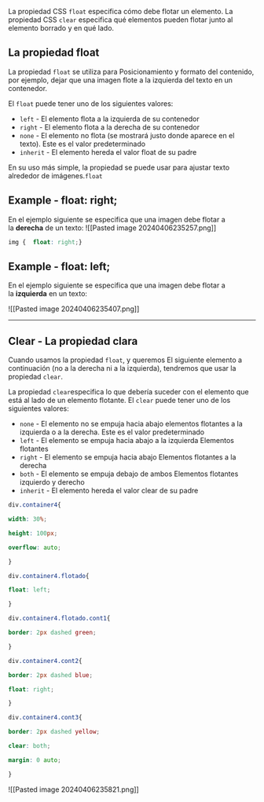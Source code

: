 La propiedad CSS `float` especifica cómo debe flotar un elemento.
La propiedad CSS `clear`  especifica qué elementos pueden flotar junto al elemento borrado y en qué lado.

## La propiedad float

La propiedad `float` se utiliza para Posicionamiento y formato del contenido, por ejemplo, dejar que una imagen flote a la izquierda del texto en un contenedor.

El `float` puede tener uno de los siguientes valores:

- `left` - El elemento flota a la izquierda de su contenedor
- `right` - El elemento flota a la derecha de su contenedor
- `none` - El elemento no flota (se mostrará justo donde aparece en el texto). Este es el valor predeterminado
- `inherit` - El elemento hereda el valor float de su padre

En su uso más simple, la propiedad se puede usar para ajustar texto alrededor de imágenes.`float`

## Example - float: right;
En el ejemplo siguiente se especifica que una imagen debe flotar a la **derecha** de un texto:
![[Pasted image 20240406235257.png]]

```css
img {  float: right;}
```

## Example - float: left;
En el ejemplo siguiente se especifica que una imagen debe flotar a la **izquierda** en un texto:

![[Pasted image 20240406235407.png]]


---

## Clear - La propiedad clara

Cuando usamos la propiedad `float`, y queremos El siguiente elemento a continuación (no a la derecha ni a la izquierda), tendremos que usar la propiedad `clear`.

La propiedad `clear`especifica lo que debería suceder con el elemento que está al lado de un elemento flotante.
El `clear` puede tener uno de los siguientes valores:

- `none` - El elemento no se empuja hacia abajo elementos flotantes a la izquierda o a la derecha. Este es el valor predeterminado
- `left` - El elemento se empuja hacia abajo a la izquierda Elementos flotantes
- `right` - El elemento se empuja hacia abajo Elementos flotantes a la derecha
- `both` - El elemento se empuja debajo de ambos Elementos flotantes izquierdo y derecho
- `inherit` - El elemento hereda el valor clear de su padre

```css
div.container4{

width: 30%;

height: 100px;

overflow: auto;

}

div.container4.flotado{

float: left;

}

div.container4.flotado.cont1{

border: 2px dashed green;

}

div.container4.cont2{

border: 2px dashed blue;

float: right;

}

div.container4.cont3{

border: 2px dashed yellow;

clear: both;

margin: 0 auto;

}
```
![[Pasted image 20240406235821.png]]
